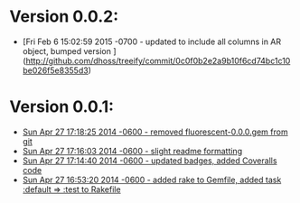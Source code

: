 # Version 0.0.2:

  * [Fri Feb 6 15:02:59 2015 -0700 - updated to include all columns in AR object, bumped version
]
(http://github.com/dhoss/treeify/commit/0c0f0b2e2a9b10f6cd74bc1c10be026f5e8355d3)
# Version 0.0.1:

  * [Sun Apr 27 17:18:25 2014 -0600 - removed fluorescent-0.0.0.gem from git
](http://github.com/dhoss/treeify/commit/07b05984030bdc5190708948841b6b6d2a34706e)
  * [Sun Apr 27 17:16:03 2014 -0600 - slight readme formatting
](http://github.com/dhoss/treeify/commit/7da2e26fb2774c8b3ab521a2e1cdf3dc679f6264)
  * [Sun Apr 27 17:14:40 2014 -0600 - updated badges, added Coveralls code
](http://github.com/dhoss/treeify/commit/598f4c847275efab8b513cd74022c24120f93a13)
  * [Sun Apr 27 16:53:20 2014 -0600 - added rake to Gemfile, added task :default => :test to Rakefile
](http://github.com/dhoss/treeify/commit/94b73adcdba01b2d391882d179c5fac067f2c0de)
